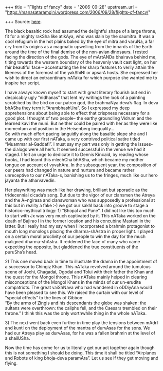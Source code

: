 +++
title = "Flights of fancy"
date = "2006-09-28"
upstream_url = "https://manasataramgini.wordpress.com/2006/09/28/flights-of-fancy/"

+++
Source: [here](https://manasataramgini.wordpress.com/2006/09/28/flights-of-fancy/).

The black basaltic rock had assumed the delightful shape of a large
throne, fit for a mighty rakSha like atikAya, who was slain by the
saumitra. It was a cool refugium in the hot plains baked by the eye of
mitra and varuNa, a far cry from its origins as a magmatic upwelling
from the innards of the Earth around the time of the final demise of the
non-avian dinosaurs. I rested facing the direction of the gods. The eye
of mArtANDa bhairava behind me, tilting towards the western boundary of
the heavenly vault cast light, on her fair beautiful face – accentuating
the her sharp features to verily attain the likeness of the foremost of
the yakShiNI or apsarA hosts. She expressed her wish to direct an
extraordinary nATaka for which purpose she wanted me to inspire her
script.

I have always known myself to start with great literary flourish but end
in despicably ugly “nidhanas” that lent my writings the look of a
painting scratched by the bird on our patron god, the brahmaNya deva’s
flag. In deva bhASha they term it “ArambhashUra”. So I expressed my deep
apprehensions about being able to effect that crispness necessary for a
good plot. I thought of two people– the earthy groundling Vidrum and the
learned kavi the muni. But neither could be paired with her as they were
like momentum and position in the Heisenberg inequality…  
So with much effort pacing languidly along the basaltic slope she and I
came up with our first nATaka, a very contrived political satire titled
“Muammar al-Gaddafi”. I must say my part was only in getting the issues-
the dialogs were all her’s. It seemed successful in the venue we had it
staged. I felt an urge to dedicate it to Dennis Kincaid, by reading
whose books, I had learnt this mlechCha bhASha, which became my mother
tongue on account of vyvahAra. In the subsequent year, the composition
of our peers had changed in nature and nurture and became rather
unreceptive to our nATaka-s, banishing us to the fringes, much like our
hero jayanta the atharvavedin.

Her playwriting was much like her drawing, brilliant but sporadic as the
tridecennial cicada’s song. But due to the vigor of our clansmen the
Atreya and the A\~ngirasa and clanswoman who was supposedly a
professional at this but in reality a fake :-) we got our sakhI back
into groove to stage a historico-mythical trilogy: 1) “Bhopal and Pune”.
I did not like this too much to start with Jx was very much captivated
by it. This nATaka worked on the death of Bajirao I in the former
location and his concubine Mastani in the latter. But I really had my
say when I incorporated a brahmin protagonist to mouth long monologs
placing the dharma-shAstra in proper light. I played on a certain moral
proclivity of our people to win the day for the much maligned
dharma-shAstra. It reddened the face of many who came expecting the
opposite, but gladdened the true constituents of the puruSha’s head.

2\) This one moved back in time to illustrate the drama in the
appointment of a successor to Chingiz Khan. This nATaka revolved around
the tumutous scene of Jochi, Chagadai, Ogodai and Tolui with their
father the Khan and the quest for the Mongol throne. This nATaka mainly
helped in clearing misconceptions of the Mongol Khans in the minds of
our un-erudite compatriots. The great vaiShNava who had wandered in
oDDiyAna would have been pleased to see this. We raised the curtain with
our level of “special effects” to the lines of Gibbon:  
“By the arms of Zingis and his descendants the globe was shaken: the
sultans were overthrown: the caliphs fell, and the Caesars trembled on
their throne.” I think this was the only worthwhile thing in the whole
nATaka.

3\) The next went back even further in time play the tensions between
mAdrI and kuntI on the deployment of the mantra of durvAsas for the
sons. We had our Atreya play as durvAsas, for he was a fallen brahmin at
the level of a shailUSha.

Now the time has come for us to literally get our act together again
though this is not something I should be doing. This time it shall be
titled “Airplanes and Robots of king bhoja-deva paramAra”. Let us see if
they get moving and flying.

